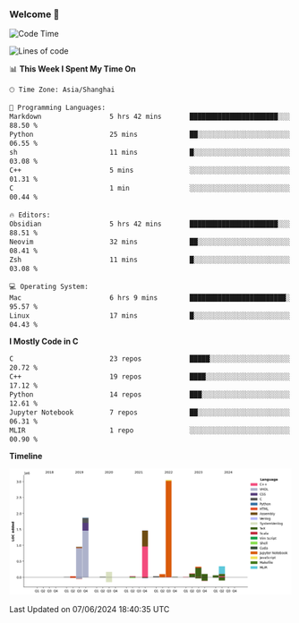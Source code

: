 ### Welcome 👋

<!--START_SECTION:waka-->
![Code Time](http://img.shields.io/badge/Code%20Time-1%2C497%20hrs%2059%20mins-blue)

![Lines of code](https://img.shields.io/badge/From%20Hello%20World%20I%27ve%20Written-8.7%20million%20lines%20of%20code-blue)

📊 **This Week I Spent My Time On** 

```text
🕑︎ Time Zone: Asia/Shanghai

💬 Programming Languages: 
Markdown                 5 hrs 42 mins       ██████████████████████░░░   88.50 % 
Python                   25 mins             ██░░░░░░░░░░░░░░░░░░░░░░░   06.55 % 
sh                       11 mins             █░░░░░░░░░░░░░░░░░░░░░░░░   03.08 % 
C++                      5 mins              ░░░░░░░░░░░░░░░░░░░░░░░░░   01.31 % 
C                        1 min               ░░░░░░░░░░░░░░░░░░░░░░░░░   00.44 % 

🔥 Editors: 
Obsidian                 5 hrs 42 mins       ██████████████████████░░░   88.51 % 
Neovim                   32 mins             ██░░░░░░░░░░░░░░░░░░░░░░░   08.41 % 
Zsh                      11 mins             █░░░░░░░░░░░░░░░░░░░░░░░░   03.08 % 

💻 Operating System: 
Mac                      6 hrs 9 mins        ████████████████████████░   95.57 % 
Linux                    17 mins             █░░░░░░░░░░░░░░░░░░░░░░░░   04.43 % 
```

**I Mostly Code in C** 

```text
C                        23 repos            █████░░░░░░░░░░░░░░░░░░░░   20.72 % 
C++                      19 repos            ████░░░░░░░░░░░░░░░░░░░░░   17.12 % 
Python                   14 repos            ███░░░░░░░░░░░░░░░░░░░░░░   12.61 % 
Jupyter Notebook         7 repos             ██░░░░░░░░░░░░░░░░░░░░░░░   06.31 % 
MLIR                     1 repo              ░░░░░░░░░░░░░░░░░░░░░░░░░   00.90 % 
```



**Timeline**

![Lines of Code chart](https://raw.githubusercontent.com/Bohan-hu/Bohan-hu/master/assets/bar_graph.png)


 Last Updated on 07/06/2024 18:40:35 UTC
<!--END_SECTION:waka-->



